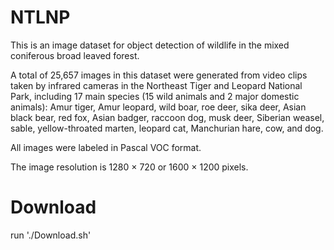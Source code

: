 # NTLNP
This is an image dataset for object detection of wildlife in the mixed coniferous broad leaved forest.

A total of 25,657 images in this dataset were generated from video clips taken by infrared cameras in the Northeast Tiger and Leopard National Park, including 17 main species (15 wild animals and 2 major domestic animals): Amur tiger, Amur leopard, wild boar, roe deer, sika deer, Asian black bear, red fox, Asian badger, raccoon dog, musk deer, Siberian weasel, sable, yellow-throated marten, leopard cat, Manchurian hare, cow, and dog. 

All images were labeled in Pascal VOC format.

The image resolution is 1280 × 720 or 1600 × 1200 pixels. 

# Download
run './Download.sh'
